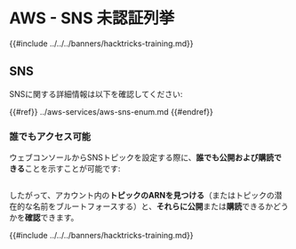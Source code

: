 # AWS - SNS 未認証列挙

{{#include ../../../banners/hacktricks-training.md}}

## SNS

SNSに関する詳細情報は以下を確認してください:

{{#ref}}
../aws-services/aws-sns-enum.md
{{#endref}}

### 誰でもアクセス可能

ウェブコンソールからSNSトピックを設定する際に、**誰でも公開および購読できる**ことを示すことが可能です:

<figure><img src="../../../images/image (212).png" alt=""><figcaption></figcaption></figure>

したがって、アカウント内の**トピックのARNを見つける**（またはトピックの潜在的な名前をブルートフォースする）と、**それらに公開**または**購読**できるかどうかを**確認**できます。

{{#include ../../../banners/hacktricks-training.md}}
